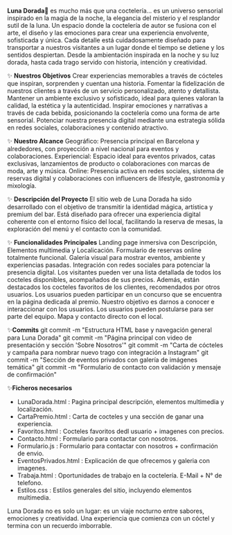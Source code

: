 **Luna Dorada🌙** es mucho más que una coctelería... es un universo sensorial inspirado en la magia de la noche, la elegancia del misterio y el resplandor sutil de la luna. Un espacio donde la coctelería de autor se fusiona con el arte, el diseño y las emociones para crear una experiencia envolvente, sofisticada y única.
Cada detalle está cuidadosamente diseñado para transportar a nuestros visitantes a un lugar donde el tiempo se detiene y los sentidos despiertan. Desde la ambientación inspirada en la noche y su luz dorada, hasta cada trago servido con historia, intención y creatividad.

✨ **Nuestros Objetivos**
Crear experiencias memorables a través de cócteles que inspiran, sorprenden y cuentan una historia.
Fomentar la fidelización de nuestros clientes a través de un servicio personalizado, atento y detallista.
Mantener un ambiente exclusivo y sofisticado, ideal para quienes valoran la calidad, la estética y la autenticidad.
Inspirar emociones y narrativas a través de cada bebida, posicionando la coctelería como una forma de arte sensorial.
Potenciar nuestra presencia digital mediante una estrategia sólida en redes sociales, colaboraciones y contenido atractivo.

✨ **Nuestro Alcance**
Geográfico: Presencia principal en Barcelona y alrededores, con proyección a nivel nacional para eventos y colaboraciones.
Experiencial: Espacio ideal para eventos privados, catas exclusivas, lanzamientos de producto o colaboraciones con marcas de moda, arte y música.
Online: Presencia activa en redes sociales, sistema de reservas digital y colaboraciones con influencers de lifestyle, gastronomía y mixología.

✨ **Descripción del Proyecto**
El sitio web de Luna Dorada ha sido desarrollado con el objetivo de transmitir la identidad mágica, artística y premium del bar. Está diseñado para ofrecer una experiencia digital coherente con el entorno físico del local, facilitando la reserva de mesas, la exploración del menú y el contacto con la comunidad.

✨ **Funcionalidades Principales**
Landing page inmersiva con Descripción, Elementos multimedia y Localicación.
Formulario de reservas online totalmente funcional.
Galería visual para mostrar eventos, ambiente y experiencias pasadas.
Integración con redes sociales para potenciar la presencia digital.
Los visitantes pueden ver una lista detallada de todos los cocteles disponibles, acompañados de sus precios. Además, están destacados los cocteles favoritos de los clientes, recomendados por otros usuarios.
Los usuarios pueden participar en un concurso que se encuentra en la página dedicada al premio. Nuestro objetivo es darnos a conocer e interaccionar con los usuarios. 
Los usuarios pueden postularse para ser parte del equipo. 
Mapa y contacto directo con el local.

✨**Commits** 
git commit -m "Estructura HTML base y navegación general para Luna Dorada"
git commit -m "Página principal con video de presentación y sección 'Sobre Nosotros'"
git commit -m "Carta de cócteles y campaña para nombrar nuevo trago con integración a Instagram"
git commit -m "Sección de eventos privados con galería de imágenes temática"
git commit -m "Formulario de contacto con validación y mensaje de confirmación"

✨**Ficheros necesarios**
- LunaDorada.html : Pagina principal descripción, elementos multimedia y localización.
- CartaPremio.html : Carta de cocteles y una sección de ganar una experiencia.
- Favoritos.html : Cocteles favoritos dedl usuario + imagenes con precios.
- Contacto.html : Formulario para contactar con nosotros.
- Formulario.js : Formulario para contactar con nosotros + confirmación de envio.
- EventosPrivados.html : Explicación de que ofrecemos y galeria con imagenes.
- Trabaja.html : Oportunidades de trabajo en la coctelería. E-Mail + N° de telefono.
- Estilos.css : Estilos generales del sitio, incluyendo elementos multimedia.

Luna Dorada no es solo un lugar: es un viaje nocturno entre sabores, emociones y creatividad. Una experiencia que comienza con un cóctel y termina con un recuerdo imborrable.
